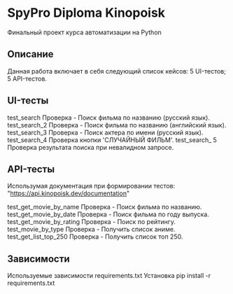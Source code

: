 # SpyPro Diploma Kinopoisk
Финальный проект курса автоматизации на Python

## Описание
Данная работа включает в себя следующий список кейсов:
5 UI-тестов;
5 API-тестов.

## UI-тесты
test_search Проверка - Поиск фильма по названию (русский язык).
test_search_2 Проверка - Поиск фильма по названию (английский язык).
test_search_3 Проверка - Поиск актера по имени (русский язык).
test_search_4 Проверка кнопки 'СЛУЧАЙНЫЙ ФИЛЬМ'.
test_search_ 5 Проверка результата поиска при невалидном запросе.

## API-тесты
Использумая документация при формировании тестов: "https://api.kinopoisk.dev/documentation"

test_get_movie_by_name Проверка - Поиск фильма по названию.
test_get_movie_by_date Проверка - Поиск фильма по году выпуска.
test_get_movie_by_rating Проверка - Поиск по рейтингу.
test_movie_by_type Проверка - Получить список аниме.
test_get_list_top_250 Проверка - Получить список топ 250.

## Зависимости
Используемые зависимости requirements.txt
Установка pip install -r requirements.txt